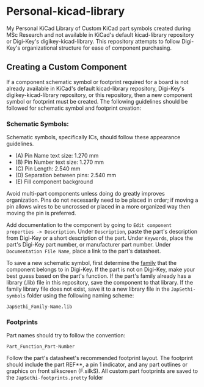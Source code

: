 # Personal-kicad-library
My Personal KiCad Library of Custom KiCad part symbols created during MSc Research
and not available in KiCad's default kicad-library repository or Digi-Key's digikey-kicad-library. This repository attempts to follow Digi-Key's organizational structure for ease of component purchasing.

## Creating a Custom Component

If a component schematic symbol or footprint required for a board is not already available in KiCad's default kicad-library repository, Digi-Key's digikey-kicad-library repository, or this repository, then a new component symbol or footprint must be created. The following guidelines should be followed for schematic symbol and footprint creation:

### Schematic Symbols: 

Schematic symbols, specifically ICs, should follow these appearance guidelines.

- (A) Pin Name text size: 1.270 mm
- (B) Pin Number text size: 1.270 mm
- (C) Pin Length: 2.540 mm
- (D) Separation between pins: 2.540 mm
- (E) Fill component background

Avoid multi-part components unless doing do greatly improves organization. Pins do not necessarily need to be placed in order; if moving a pin allows wires to be uncrossed or placed in a more organized way then moving the pin is preferred.

Add documentation to the component by going to `Edit component properties -> Description`. Under `Description`, paste the part's description from Digi-Key or a short description of the part. Under `Keywords`, place the part's Digi-Key part number, or manufacturer part number. Under `Documentation File Name`, place a link to the part's datasheet.

To save a new schematic symbol, first determine the [family](https://www.digikey.com/eewiki/display/Resources/Become+a+Digi-Key+Master#BecomeaDigi-KeyMaster-Digi-KeyTerminology) that the component belongs to in Digi-Key. If the part is not on Digi-Key, make your best guess based on the part's function. If the part's family already has a library (.lib) file in this repository, save the component to that library. If the family library file does not exist, save it to a new library file in the `JapSethi-symbols` folder using the following naming scheme:

`JapSethi_Family-Name.lib`

### Footprints

Part names should try to follow the convention:

`Part_Function_Part-Number`

Follow the part's datasheet's recommended footprint layout. The footprint should include the part REF**, a pin 1 indicator, and any part outlines or graphics on front silkscreen (F.silkS). All custom part footprints are saved to the `JapSethi-footprints.pretty` folder

